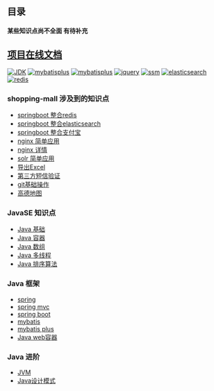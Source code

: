 ## 目录

#### 某些知识点尚不全面 有待补充 

## [项目在线文档](https://github.com/whitePure/shopping-mall/blob/testBranch/README.md)

<a href="#"><img alt="JDK" src="https://img.shields.io/badge/JDK-1.8-orange"/></a>
<a href="#"><img alt="mybatisplus" src="https://img.shields.io/badge/mybatisplus-3.x-yellowgreen"/></a> 
<a href="#"><img alt="mybatisplus" src="https://img.shields.io/badge/springboot-2.x-green"/></a>
<a href="#"><img alt="jquery" src="https://img.shields.io/badge/jquery-1.x-red"/></a>
<a href="#"><img alt="ssm" src="https://img.shields.io/badge/ssm----lightgrey"/></a> 
<a href="#"><img alt="elasticsearch" src="https://img.shields.io/badge/elasticsearch-2.x-brightgreen"/></a>
<a href="#"><img alt="redis" src="https://img.shields.io/badge/redis-3.x-blue"/></a> 




### shopping-mall 涉及到的知识点
* [springboot 整合redis](http://note.youdao.com/noteshare?id=1fa57c57e8b682202f5e0fbd1d0860d7)
* [springboot 整合elasticsearch](http://note.youdao.com/noteshare?id=b2d0adec7938a4b5ec3b27f42f5eff87&sub=1A657EC3F36E4D57877A977EE4BAB2A1)
* [springboot 整合支付宝](http://note.youdao.com/noteshare?id=f8f7cff5827ea3968e718ab7c41c55fc&sub=3533CAECF28946F095DF6FF0254F3D70)
* [nginx 简单应用](http://note.youdao.com/noteshare?id=98c76327903b041acde98d787f7a9fac&sub=3D12D2CE160542AE8C10A99CE7DABE3A)
* [nginx 详情](https://github.com/Tinywan/lua-nginx-redis/edit/master/README.md)
* [solr 简单应用](http://note.youdao.com/noteshare?id=285a7f2542d1b2648157e78d5ce4797b)
* [导出Excel](http://note.youdao.com/noteshare?id=82991e343cd4cbdcdc5be09940d559e8&sub=4E23D5EFDCCD4CEFADC256B75D9EFF62)
* [第三方短信验证](http://note.youdao.com/noteshare?id=a9e7ccc71cbaaaf742f010827a654767&sub=BFF968C5B8214815BA28A0F0A9BEF642)
* [git基础操作](http://note.youdao.com/noteshare?id=e7067afd55327094ff33c8ef26dbea84)
* [高德地图](http://note.youdao.com/noteshare?id=066364f09ec04f76937c65a7ca2658de&sub=E57F4CD71ED341DFAA5731545E13D957)

### JavaSE 知识点
* [Java 基础](http://note.youdao.com/noteshare?id=69156f0401ee958e1de7ca1e189849b3&sub=7C333F2F1EC94CD79F810BF3F1C578FF)
* [Java 容器](http://note.youdao.com/noteshare?id=63b1bc94a6fba6a14765bf1665d64c96&sub=AA31C1AE060A4F00A600C81C3A2FB40C)
* [Java 数组](http://note.youdao.com/noteshare?id=ca3f141e3563d7c9c29904838b211ec7&sub=02E28CD9A66B4FAD941AFBEE533338EE)
* [Java 多线程](http://note.youdao.com/noteshare?id=1a175389db77e6a394af7bdb96d0a331&sub=2A896523D56F42049BB372C679741E92)
* [Java 排序算法](http://note.youdao.com/noteshare?id=48d1c8a2357c5607057f78d58869da42&sub=2516D8C55AE54FF399CA49B7F9E88D35)


### Java 框架
* [spring](http://note.youdao.com/noteshare?id=49b974e828c1c9250583afb6ce3765cf&sub=DEB3D11534E44586BF1A99485FED2A60)
* [spring mvc](http://note.youdao.com/noteshare?id=d4105140ad81b3d6edf1cd0aea075dd9&sub=C214C18E5D4049EB936ECE307E85DFEE)
* [spring boot](http://note.youdao.com/noteshare?id=4dac9ef61f23934e49b6438acef02646&sub=F874B71BA8444C489415982C513D351D)
* [mybatis](http://note.youdao.com/noteshare?id=5826f5af9ecfec79442969c86acc9a01&sub=6FCEB9D4D771436184A06A8A95D2AB56)
* [mybatis plus](https://mp.baomidou.com/)
* [Java web容器](http://note.youdao.com/noteshare?id=35f271443d60534df06239a75b75a9dd&sub=7022B347B3BE4D6AAD301757E18B0923)


### Java 进阶
* [JVM](http://note.youdao.com/noteshare?id=0714d6698f948216c6ec5acb038dedaf&sub=WEB8402854294fa083b8bc2b4ba34a95149)
* [Java设计模式](http://note.youdao.com/noteshare?id=c56a2db0a64379588eb92f2414714f5a&sub=0B3491A0B76B42B79A8AAAE09EC536B0)


